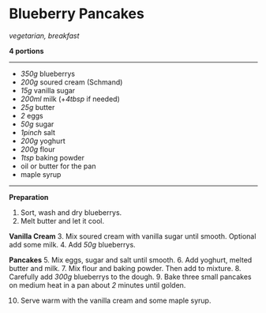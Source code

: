 # Blueberry Pancakes

*vegetarian, breakfast*

**4 portions**

---

- *350g* blueberrys
- *200g* soured cream (Schmand)
- *15g* vanilla sugar
- *200ml* milk (+*4tbsp* if needed)
- *25g* butter
- *2* eggs
- *50g* sugar
- *1pinch* salt
- *200g* yoghurt
- *200g* flour
- *1tsp* baking powder
- oil or butter for the pan
- maple syrup

---

**Preparation**
1. Sort, wash and dry blueberrys.
2. Melt butter and let it cool.

**Vanilla Cream**
3. Mix soured cream with vanilla sugar until smooth. Optional add some milk.
4. Add *50g* blueberrys. 

**Pancakes**
5. Mix eggs, sugar and salt until smooth. 
6. Add yoghurt, melted butter and milk.
7. Mix flour and baking powder. Then add to mixture.
8. Carefully add *300g* blueberrys to the dough.
9. Bake three small pancakes on medium heat in a pan about *2* minutes until golden.

10. Serve warm with the vanilla cream and some maple syrup.  